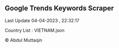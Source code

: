 

## Google Trends Keywords Scraper 
 
Last Update 04-04-2023 , 22:32:17

Country List :
VIETNAM.json



© Abdul Muttaqin 
